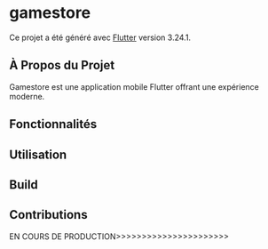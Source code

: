 # gamestore

Ce projet a été généré avec [Flutter](https://github.com/flutter/flutter) version 3.24.1.

## À Propos du Projet

Gamestore est une application mobile Flutter offrant une expérience moderne.

## Fonctionnalités

## Utilisation

## Build

## Contributions

EN COURS DE PRODUCTION>>>>>>>>>>>>>>>>>>>>>>